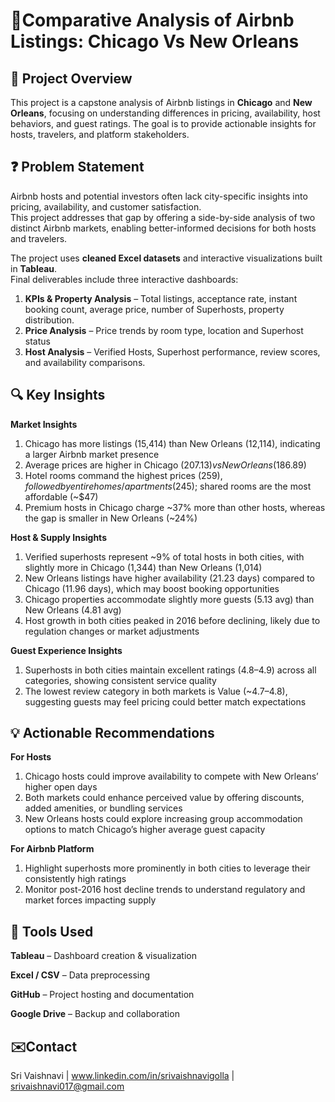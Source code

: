 # 🏨Comparative Analysis of Airbnb Listings: Chicago Vs New Orleans
## 📌 Project Overview
This project is a capstone analysis of Airbnb listings in **Chicago** and **New Orleans**, focusing on understanding differences in pricing, availability, host behaviors, and guest ratings. The goal is to provide actionable insights for hosts, travelers, and platform stakeholders.

## ❓ Problem Statement
Airbnb hosts and potential investors often lack city-specific insights into pricing, availability, and customer satisfaction.  
This project addresses that gap by offering a side-by-side analysis of two distinct Airbnb markets, enabling better-informed decisions for both hosts and travelers.

The project uses **cleaned Excel datasets** and interactive visualizations built in **Tableau**.  
Final deliverables include three interactive dashboards:
1. **KPIs & Property Analysis** – Total listings, acceptance rate, instant booking count, average price, number of Superhosts, property distribution.
2. **Price Analysis** – Price trends by room type, location and Superhost status
3. **Host Analysis** – Verified Hosts, Superhost performance, review scores, and availability comparisons.

## 🔍 Key Insights
**Market Insights**

1. Chicago has more listings (15,414) than New Orleans (12,114), indicating a larger Airbnb market presence
2. Average prices are higher in Chicago ($207.13) vs New Orleans ($186.89)
3. Hotel rooms command the highest prices ($259), followed by entire homes/apartments ($245); shared rooms are the most affordable (~$47)
4. Premium hosts in Chicago charge ~37% more than other hosts, whereas the gap is smaller in New Orleans (~24%)

**Host & Supply Insights**

1. Verified superhosts represent ~9% of total hosts in both cities, with slightly more in Chicago (1,344) than New Orleans (1,014)
2. New Orleans listings have higher availability (21.23 days) compared to Chicago (11.96 days), which may boost booking opportunities
3. Chicago properties accommodate slightly more guests (5.13 avg) than New Orleans (4.81 avg)
4. Host growth in both cities peaked in 2016 before declining, likely due to regulation changes or market adjustments

**Guest Experience Insights**

1. Superhosts in both cities maintain excellent ratings (4.8–4.9) across all categories, showing consistent service quality
2. The lowest review category in both markets is Value (~4.7–4.8), suggesting guests may feel pricing could better match expectations

## 💡 Actionable Recommendations

**For Hosts**

1. Chicago hosts could improve availability to compete with New Orleans’ higher open days
2. Both markets could enhance perceived value by offering discounts, added amenities, or bundling services
3. New Orleans hosts could explore increasing group accommodation options to match Chicago’s higher average guest capacity

**For Airbnb Platform**
1. Highlight superhosts more prominently in both cities to leverage their consistently high ratings
2. Monitor post-2016 host decline trends to understand regulatory and market forces impacting supply

## 🧰 Tools Used

**Tableau** – Dashboard creation & visualization 

**Excel / CSV** – Data preprocessing
 
 **GitHub** – Project hosting and documentation
 
 **Google Drive** – Backup and collaboration

## ✉️Contact
Sri Vaishnavi | www.linkedin.com/in/srivaishnavigolla | srivaishnavi017@gmail.com
